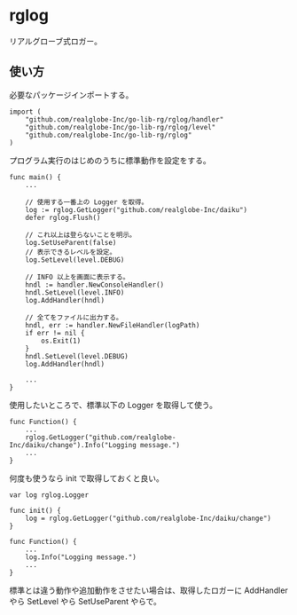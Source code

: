 rglog
==========

リアルグローブ式ロガー。

使い方
----------

必要なパッケージインポートする。
```
import (
	"github.com/realglobe-Inc/go-lib-rg/rglog/handler"
	"github.com/realglobe-Inc/go-lib-rg/rglog/level"
	"github.com/realglobe-Inc/go-lib-rg/rglog"
)
```

プログラム実行のはじめのうちに標準動作を設定をする。
```
func main() {
	...

	// 使用する一番上の Logger を取得。
	log := rglog.GetLogger("github.com/realglobe-Inc/daiku")
	defer rglog.Flush()

	// これ以上は登らないことを明示。
	log.SetUseParent(false)
	// 表示できるレベルを設定。
	log.SetLevel(level.DEBUG)

	// INFO 以上を画面に表示する。
	hndl := handler.NewConsoleHandler()
	hndl.SetLevel(level.INFO)
	log.AddHandler(hndl)

	// 全てをファイルに出力する。
	hndl, err := handler.NewFileHandler(logPath)
	if err != nil {
		os.Exit(1)
	}
	hndl.SetLevel(level.DEBUG)
	log.AddHandler(hndl)

	...
}
```

使用したいところで、標準以下の Logger を取得して使う。
```
func Function() {
	...
	rglog.GetLogger("github.com/realglobe-Inc/daiku/change").Info("Logging message.")
	...
}
```

何度も使うなら init で取得しておくと良い。
```
var log rglog.Logger

func init() {
	log = rglog.GetLogger("github.com/realglobe-Inc/daiku/change")
}

func Function() {
	...
	log.Info("Logging message.")
	...
}
```

標準とは違う動作や追加動作をさせたい場合は、取得したロガーに AddHandler やら SetLevel やら SetUseParent やらで。
